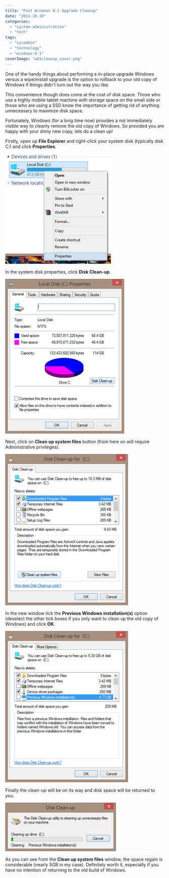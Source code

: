 ```yaml
---
title: "Post Windows 8.1 Upgrade Cleanup"
date: "2013-10-19"
categories: 
  - "system-administration"
  - "tech"
tags: 
  - "sysadmin"
  - "technology"
  - "windows-8-1"
coverImage: "w81cleanup_cover.png"
---
```


One of the handy things about performing a in-place upgrade Windows versus a wipe/install upgrade is the option to rollback to your old copy of Windows if things didn't turn out the way you like.

This convenience though does come at the cost of disk space. Those who use a highly mobile tablet machine with storage space on the small side or those who are using a SSD know the importance of getting rid of anything unnecessary to maximize disk space.

Fortunately, Windows (for a long time now) provides a not immediately visible way to cleanly remove the old copy of Windows. So provided you are happy with your shiny new copy, lets do a clean up!

Firstly, open up **File Explorer** and right-click your system disk (typically disk C:) and click **Properties**.

![](images/81cleanup1.png)

In the system disk properties, click **Disk Clean-up**.

![](images/81cleanup2.png)

Next, click on **Clean up system files** button (from here on will require Administrative privileges).

![](images/81cleanup3.png)

In the new window tick the **Previous Windows installation(s)** option (deselect the other tick boxes if you only want to clean up the old copy of Windows) and click **OK**.

![](images/81cleanup4.png)

Finally the clean-up will be on its way and disk space will be returned to you.

![](images/81cleanup5.png)

As you can see from the **Clean up system files** window, the space regain is considerable (nearly 5GB in my case). Definitely worth it, especially if you have no intention of returning to the old build of Windows.
